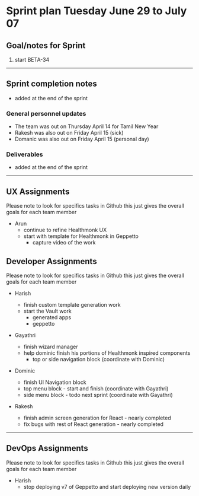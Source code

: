 # Sprint plan Tuesday June 29 to July 07

## Goal/notes for Sprint

1. start BETA-34

---

## Sprint completion notes

- added at the end of the sprint

### General personnel updates

- The team was out on Thursday April 14 for Tamil New Year
- Rakesh was also out on Friday April 15 (sick)
- Domanic was also out on Friday April 15 (personal day)

### Deliverables

- added at the end of the sprint

---

## UX Assignments

Please note to look for specifics tasks in Github this just gives the overall goals for each team member

- Arun
  - continue to refine Healthmonk UX
  - start with template for Healthmonk in Geppetto
    - capture video of the work

## Developer Assignments

Please note to look for specifics tasks in Github this just gives the overall goals for each team member

- Harish
  - finish custom template generation work
  - start the Vault work
    - generated apps
    - geppetto

- Gayathri
  - finish wizard manager
  - help dominic finish his portions of Healthmonk inspired components
    - top or side navigation block (coordinate with Dominic)

- Dominic
  - finish UI Navigation block
  - top menu block - start and finish (coordinate with Gayathri)
  - side menu block - todo next sprint (coordinate with Gayathri)

- Rakesh
  - finish admin screen generation for React - nearly completed
  - fix bugs with rest of React generation - nearly completed

---

## DevOps Assignments

Please note to look for specifics tasks in Github this just gives the overall goals for each team member

- Harish
  - stop deploying v7 of Geppetto and start deploying new version daily